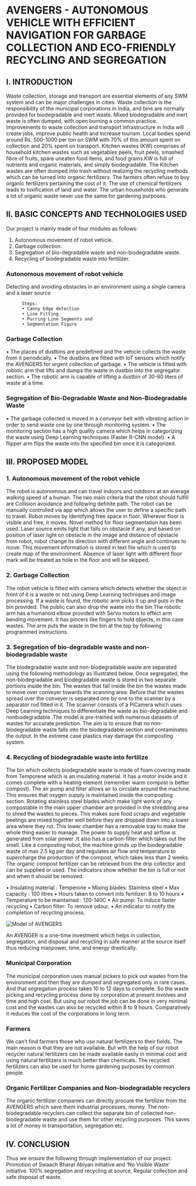 # AVENGERS - AUTONOMOUS VEHICLE WITH EFFICIENT NAVIGATION FOR GARBAGE COLLECTION AND ECO-FRIENDLY RECYCLING AND SEGREGATION

## I. INTRODUCTION
Waste collection, storage and transport are essential elements of any SWM system and can be major challenges in cities. Waste collection is the responsibility of the municipal corporations in India, and bins are normally provided for biodegradable and inert waste. Mixed biodegradable and inert waste is often dumped, with open burning a common practice. Improvements to waste collection and transport infrastructure in India will create jobs, improve public health and increase tourism. Local bodies spend around Rs. 500–1000 per ton on SWM with 70% of this amount spent on collection and 20% spent on transport. Kitchen wastes (KW) comprises of household kitchen wastes such as vegetables peels, fruit peels, smashed fibre of fruits, spare uneaten food items, and food grains.KW is full of nutrients and organic materials, and simply biodegradable. The Kitchen wastes are often dumped into trash without realizing the recycling methods which can be turned into organic fertilizers. The farmers often refuse to buy organic fertilizers pertaining the cost of it. The use of chemical fertilizers leads to toxification of land and water. The urban households who generate a lot of organic waste never use the same for gardening
purposes.

 ## II. BASIC CONCEPTS AND TECHNOLOGIES USED

Our project is mainly made of four modules as follows:
1. Autonomous movement of robot vehicle.
2. Garbage collection.
3. Segregation of bio-degradable waste and non-biodegradable waste.
4. Recycling of biodegradable waste into fertilizer.

### Autonomous movement of robot vehicle
Detecting and avoiding obstacles in an environment using a single camera and a laser
source

          Steps:
          • Canny Edge detection
          • Line Fitting
          • Purring Line Segments and
          • Segmentation Figure

### Garbage Collection
• The places of dustbins are predefined and the vehicle collects the waste from it periodically.
• The dustbins are fitted with IoT sensors which notify the AVENGERS for urgent collection of garbage.
• The vehicle is fitted with robotic arm that lifts and dumps the waste in dustbin into the segregator section.
• The robotic arm is capable of lifting a dustbin of 30-80 liters of waste at a time.

### Segregation of Bio-Degradable Waste and Non-Biodegradable Waste
• The garbage collected is moved in a conveyor belt with vibrating action in order to send waste one by one through monitoring system.
• The monitoring section has a high quality camera which helps in categorizing the waste using Deep Learning techniques (Faster R-CNN model).
• A flipper arm flips the waste into the specified bin once it is categorized.

## III. PROPOSED MODEL

### 1. Autonomous movement of the robot vehicle 
The robot is autonomous and can travel indoors and outdoors at an average walking speed of a human. The two main criteria that the robot should fulfill are Collision avoidance and following definite path. The robot can be manually controlled via app which allows the user to define a specific path to travel. Robot moves by identifying free space in floor. Wherever floor is visible and free, it moves. Novel method for floor segmentation has been used. Laser source emits light that falls on obstacle if any, and based on position of laser light on obstacle in the image and distance of obstacle from robot, robot change its direction with different angle and continues to move. This movement information is stored in text file which is used to create map of the environment. Absence of laser light with different floor mark will be treated as hole in the floor and will be skipped.

### 2. Garbage Collection
The robot vehicle is fitted with camera which detects whether the object in front of it is a waste or not using Deep Learning techniques and image processing. If a waste is found, the robotic arm picks it up and puts in the bin provided. The public can also drop the waste into the bin.The robotic arm has a humanoid elbow provided with Servo motors to effect arm bending movement. It has pincers like fingers to hold objects, in this case wastes. The arm puts the waste in the bin at the top by
following programmed instructions.

### 3. Segregation of bio-degradable waste and non-biodegradable waste 
The biodegradable waste and non-biodegradable waste are separated using the following methodology as illustrated below. Once segregated, the non-biodegradable and biodegradable waste is stored in two separate portions inside the bin. The wastes that fall inside the bin the wastes made to move over conveyer towards the scanning area. Before that the wastes spread over the conveyer is separated one by one to the scanner by a separator rod fitted in it. The scanner consists of a PiCamera which uses Deep Learning techniques to differentiate the waste as bio-degradable and nonbiodegradable .The model is pre-trained with numerous datasets of wastes for accurate prediction. The aim is to ensure that no non-biodegradable waste falls into the biodegradable section and contaminates the output. In the extreme case plastics may damage the composting system.

### 4. Recycling of biodegradable waste into fertilize 
The bin which collects biodegradable waste is made of foam covering made from Temporene which is an insulating material. It has a motor inside and it comes complete with a heating element (remember warm compost is better compost). The air pump and filter allows air to circulate around the machine. This ensures that oxygen supply is maintained inside the composting section. Rotating stainless steel blades which make light work of any compostable in the main upper chamber are provided in the shredding area to shred the wastes to pieces. This makes sure food scraps and vegetable peelings are mixed together well before they are dropped down into a lower area where they rot. This lower chamber has a removable tray to make the whole thing easier to manage. The power to supply heat and airflow is generated from solar power .It also has a carbon-filter which takes out the smell. Like a composting robot, the machine grinds up the biodegradable waste of max 2.5 kg per day and regulates air flow and temperature to supercharge the production of the compost, which takes less than 2 weeks. The organic compost fertilizer can be retrieved from the drip collector and can be supplied or used. The indicators
show whether the bin is full or not and when it should be removed.

• Insulating material : Temperone
• Mixing blades: Stainless steel
• Max capacity : 100 litres
• Hours taken to convert into fertilizer: 8 to 10 hours
• Temperature to be maintained : 120-140C
• Air pump: To induce faster recycling
• Carbon filter: To remove odour.
• An indicator to notify the completion of recycling process.


![Model of AVENGERS](https://github.com/harish988/AVENGERS/blob/master/AVENGERS%20(1).jpg)


An AVENGER is a one-time investment which helps in collection, segregation, and disposal and recycling in safe manner at the source itself thus reducing manpower, time, and energy drastically.

### Municipal Corporation
The municipal corporation uses manual pickers to pick out wastes from the environment and then they are dumped and segregated only in rare cases. And that segregation process takes 10 to 12 days to complete. So the waste picking and recycling process done by corporation at present involves and time and high cost. But using our robot the job can be done in very minimal cost and the wastes can also be recycled within 8 to 9 hours. Comparatively it reduces the cost of the corporations in long term.

### Farmers
We can’t find farmers those who use natural fertilizers to their fields. The main reason is that they are not available. But with the help of our robot recycler natural fertilizers can be made available easily in minimal cost and using natural fertilizers is much better than chemicals. The recycled fertilizers can also be used for home gardening purposes by common people.

### Organic Fertilizer Companies and Non-biodegradable recyclers
The organic fertilizer companies can directly procure the fertilizer from the AVENGERS which save them industrial processes, money. The non-biodegradable recyclers can collect the separate bin of collected non-biodegradable waste and use them for other recycling purposes. This saves a lot of money in transportation, segregation etc.

## IV. CONCLUSION
Thus we ensure the following through implementation of our project: Promotion of Swaach Bharat Abiyan initiative and ‘No Visible Waste’ initiative. 100% segregation and recycling at source, Regular collection and safe disposal of waste.
